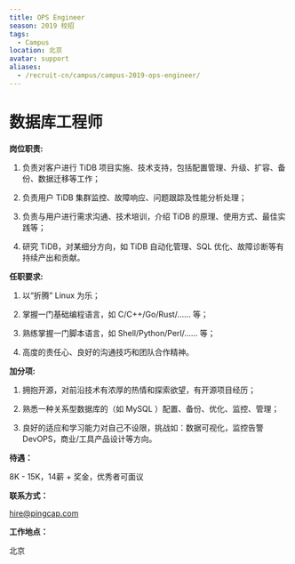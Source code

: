 ```yaml
---
title: OPS Engineer
season: 2019 校招 
tags:
  - Campus
location: 北京
avatar: support
aliases:
  - /recruit-cn/campus/campus-2019-ops-engineer/
---
```


# 数据库工程师

**岗位职责:**

1. 负责对客户进行 TiDB 项目实施、技术支持，包括配置管理、升级、扩容、备份、数据迁移等工作；

2. 负责用户 TiDB 集群监控、故障响应、问题跟踪及性能分析处理；

3. 负责与用户进行需求沟通、技术培训，介绍 TiDB 的原理、使用方式、最佳实践等；

4. 研究 TiDB，对某细分方向，如 TiDB 自动化管理、SQL 优化、故障诊断等有持续产出和贡献。

**任职要求:**

1. 以“折腾” Linux 为乐；

2. 掌握一门基础编程语言，如 C/C++/Go/Rust/…… 等；

3. 熟练掌握一门脚本语言，如 Shell/Python/Perl/…… 等；

4. 高度的责任心、良好的沟通技巧和团队合作精神。

**加分项:**

1. 拥抱开源，对前沿技术有浓厚的热情和探索欲望，有开源项目经历；

2. 熟悉一种关系型数据库的（如 MySQL ）配置、备份、优化、监控、管理；

3. 良好的适应和学习能力对自己不设限，挑战如：数据可视化，监控告警 DevOPS，商业/工具产品设计等方向。

**待遇：**

8K - 15K，14薪 + 奖金，优秀者可面议

**联系方式：**

hire@pingcap.com

**工作地点：**

北京

